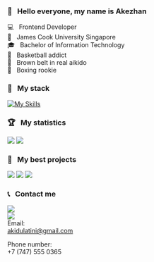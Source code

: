 ### 👋 &nbsp; Hello everyone, my name is Akezhan

💻 &nbsp; Frontend Developer   
🏫 &nbsp; James Cook University Singapore  
🎓 &nbsp; Bachelor of Information Technology  
🏀 &nbsp; Basketball addict  
👘 &nbsp; Brown belt in real aikido  
👊 &nbsp; Boxing rookie


### 🔨 &nbsp; My stack
[![My Skills](https://skillicons.dev/icons?i=html,css,js,sass,git,github,figma,react,redux,webpack,typescript,jest,gulp)](https://skillicons.dev)


### 🏆 &nbsp; My statistics
<img src="https://github-readme-stats.vercel.app/api?username=akezhanbexeitov&show_icons=true&theme=dark"/>
<img src="https://github-readme-stats.vercel.app/api/top-langs?username=akezhanbexeitov&layout=compact&theme=dark"/>


### 💎 &nbsp; My best projects
<img src="https://github-readme-stats.vercel.app/api/pin/?username=akezhanbexeitov&repo=react-burger&theme=dark"/>
<img src="https://github-readme-stats.vercel.app/api/pin/?username=akezhanbexeitov&repo=GoCorona&theme=dark"/>
<img src="https://github-readme-stats.vercel.app/api/pin/?username=akezhanbexeitov&repo=gulp&theme=dark"/>


### 📞 &nbsp; Contact me
[![](https://img.shields.io/badge/linkedin-%230077B5.svg?style=for-the-badge&logo=linkedin)](https://www.linkedin.com/in/akezhan-bexeitov/)  
[![](https://img.shields.io/badge/Instagram-E4405F?style=for-the-badge&logo=instagram&logoColor=white)](https://www.instagram.com/akezhanbex/)  
Email:  
akidulatini@gmail.com

Phone number:  
+7 (747) 555 0365
